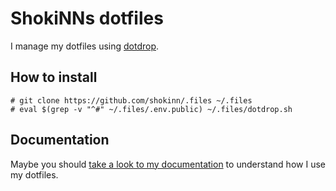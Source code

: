 # ShokiNNs dotfiles

I manage my dotfiles using [dotdrop](https://github.com/deadc0de6/dotdrop).

## How to install

```shell
# git clone https://github.com/shokinn/.files ~/.files
# eval $(grep -v "^#" ~/.files/.env.public) ~/.files/dotdrop.sh
```

## Documentation

Maybe you should [take a look to my documentation](https://docs.pphg.tech/) to understand how I use my dotfiles.

